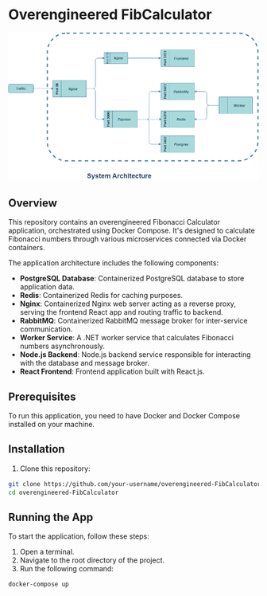 # Overengineered FibCalculator

![System Diagram](./resource/sd.png)

## Overview

This repository contains an overengineered Fibonacci Calculator application, orchestrated using Docker Compose. It's designed to calculate Fibonacci numbers through various microservices connected via Docker containers.

The application architecture includes the following components:

- **PostgreSQL Database**: Containerized PostgreSQL database to store application data.
- **Redis**: Containerized Redis for caching purposes.
- **Nginx**: Containerized Nginx web server acting as a reverse proxy, serving the frontend React app and routing traffic to backend.
- **RabbitMQ**: Containerized RabbitMQ message broker for inter-service communication.
- **Worker Service**: A .NET worker service that calculates Fibonacci numbers asynchronously.
- **Node.js Backend**: Node.js backend service responsible for interacting with the database and message broker.
- **React Frontend**: Frontend application built with React.js.

## Prerequisites

To run this application, you need to have Docker and Docker Compose installed on your machine.

## Installation

1. Clone this repository:

```bash
git clone https://github.com/your-username/overengineered-FibCalculator.git
cd overengineered-FibCalculator
```
## Running the App

To start the application, follow these steps:

1. Open a terminal.
2. Navigate to the root directory of the project.
3. Run the following command:

```bash
docker-compose up
